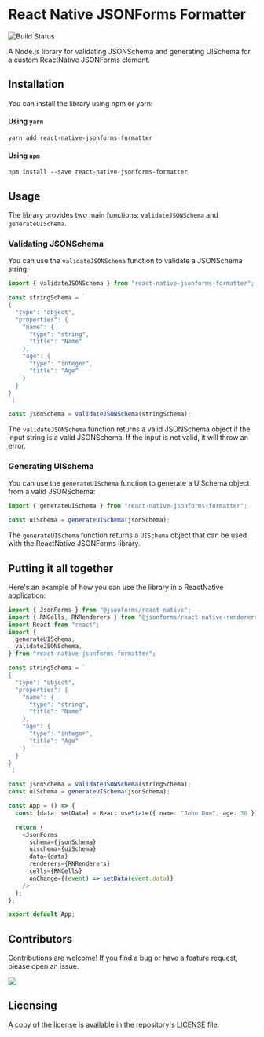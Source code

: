 # React Native JSONForms Formatter

![Build Status][ci-url]

[ci-url]: https://github.com/PADAS/react-native-jsonforms-formatter/actions/workflows/npm-build.yml/badge.svg

A Node.js library for validating JSONSchema and generating UISchema for a custom ReactNative JSONForms element.

## Installation

You can install the library using npm or yarn:

#### Using `yarn`

```
yarn add react-native-jsonforms-formatter
```

#### Using `npm`

```
npm install --save react-native-jsonforms-formatter
```

## Usage

The library provides two main functions: `validateJSONSchema` and `generateUISchema`.

### Validating JSONSchema

You can use the `validateJSONSchema` function to validate a JSONSchema string:

```typescript
import { validateJSONSchema } from "react-native-jsonforms-formatter";

const stringSchema = `
{
  "type": "object",
  "properties": {
    "name": {
      "type": "string",
      "title": "Name"
    },
    "age": {
      "type": "integer",
      "title": "Age"
    }
  }
}
`;

const jsonSchema = validateJSONSchema(stringSchema);
```

The `validateJSONSchema` function returns a valid JSONSchema object if the input string is a valid JSONSchema. If the input is not valid, it will throw an error.

### Generating UISchema

You can use the `generateUISchema` function to generate a UISchema object from a valid JSONSchema:

```typescript
import { generateUISchema } from "react-native-jsonforms-formatter";

const uiSchema = generateUISchema(jsonSchema);
```

The `generateUISchema` function returns a `UISchema` object that can be used with the ReactNative JSONForms library.

## Putting it all together

Here's an example of how you can use the library in a ReactNative application:

```typescript
import { JsonForms } from "@jsonforms/react-native";
import { RNCells, RNRenderers } from "@jsonforms/react-native-renderers";
import React from "react";
import {
  generateUISchema,
  validateJSONSchema,
} from "react-native-jsonforms-formatter";

const stringSchema = `
{
  "type": "object",
  "properties": {
    "name": {
      "type": "string",
      "title": "Name"
    },
    "age": {
      "type": "integer",
      "title": "Age"
    }
  }
}
`;

const jsonSchema = validateJSONSchema(stringSchema);
const uiSchema = generateUISchema(jsonSchema);

const App = () => {
  const [data, setData] = React.useState({ name: "John Doe", age: 30 });

  return (
    <JsonForms
      schema={jsonSchema}
      uischema={uiSchema}
      data={data}
      renderers={RNRenderers}
      cells={RNCells}
      onChange={(event) => setData(event.data)}
    />
  );
};

export default App;
```

## Contributors

Contributions are welcome! If you find a bug or have a feature request, please open an issue.

<a href="https://github.com/PADAS/react-native-jsonforms-formatter/graphs/contributors">
  <img src="https://contributors-img.web.app/image?repo=PADAS/react-native-jsonforms-formatter" />
</a>

## Licensing

A copy of the license is available in the repository's [LICENSE](LICENSE) file.
